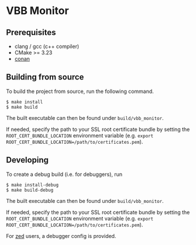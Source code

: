 # VBB Monitor

## Prerequisites

- clang / gcc (c++ compiler)
- CMake >= 3.23
- [conan](https://conan.io/)


## Building from source

To build the project from source, run the following command.

```
$ make install
$ make build
```

The built executable can then be found under `build/vbb_monitor`.

If needed, specify the path to your SSL root certificate bundle by setting the `ROOT_CERT_BUNDLE_LOCATION` environment variable (e.g. `export ROOT_CERT_BUNDLE_LOCATION=/path/to/certificates.pem`).


## Developing

To create a debug build (i.e. for debuggers), run

```
$ make install-debug
$ make build-debug
```

The built executable can then be found under `build/vbb_monitor`.

If needed, specify the path to your SSL root certificate bundle by setting the `ROOT_CERT_BUNDLE_LOCATION` environment variable (e.g. `export ROOT_CERT_BUNDLE_LOCATION=/path/to/certificates.pem`).

For [zed](https://zed.dev) users, a debugger config is provided.
